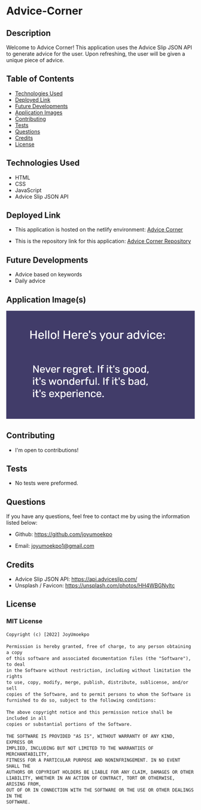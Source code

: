 # Advice-Corner

## Description
Welcome to Advice Corner! This application uses the Advice Slip JSON API to generate advice for the user. Upon refreshing, the user will be given a unique piece of advice.
## Table of Contents
* [Technologies Used](#technologies-used)
* [Deployed Link](#deployed-link)
* [Future Developments](#future-developments)
* [Application Images](#application-images)
* [Contributing](#contributing)
* [Tests](#tests)
* [Questions](#questions)
* [Credits](#credits)
* [License](#license)

## Technologies Used
* HTML
* CSS
* JavaScript
* Advice Slip JSON API

## Deployed Link
* This application is hosted on the netlify environment: [Advice Corner](https://advice-corner.netlify.app/)

* This is the repository link for this application: [Advice Corner Repository](https://github.com/JoyUmoekpo/Advice-Corner)

## Future Developments
* Advice based on keywords
* Daily advice
## Application Image(s)
![Advice Images](./assets/image.png)

## Contributing
* I'm open to contributions!
## Tests
* No tests were preformed.
## Questions
If you have any questions, feel free to contact me by using the information listed below:

* Github: https://github.com/joyumoekpo

* Email: joyumoekpo1@gmail.com
## Credits
* Advice Slip JSON API: https://api.adviceslip.com/
* Unsplash / Favicon: https://unsplash.com/photos/HH4WBGNyltc
## License
### MIT License

```
Copyright (c) [2022] JoyUmoekpo

Permission is hereby granted, free of charge, to any person obtaining a copy
of this software and associated documentation files (the "Software"), to deal
in the Software without restriction, including without limitation the rights
to use, copy, modify, merge, publish, distribute, sublicense, and/or sell
copies of the Software, and to permit persons to whom the Software is
furnished to do so, subject to the following conditions:

The above copyright notice and this permission notice shall be included in all
copies or substantial portions of the Software.

THE SOFTWARE IS PROVIDED "AS IS", WITHOUT WARRANTY OF ANY KIND, EXPRESS OR
IMPLIED, INCLUDING BUT NOT LIMITED TO THE WARRANTIES OF MERCHANTABILITY,
FITNESS FOR A PARTICULAR PURPOSE AND NONINFRINGEMENT. IN NO EVENT SHALL THE
AUTHORS OR COPYRIGHT HOLDERS BE LIABLE FOR ANY CLAIM, DAMAGES OR OTHER
LIABILITY, WHETHER IN AN ACTION OF CONTRACT, TORT OR OTHERWISE, ARISING FROM,
OUT OF OR IN CONNECTION WITH THE SOFTWARE OR THE USE OR OTHER DEALINGS IN THE
SOFTWARE.
```